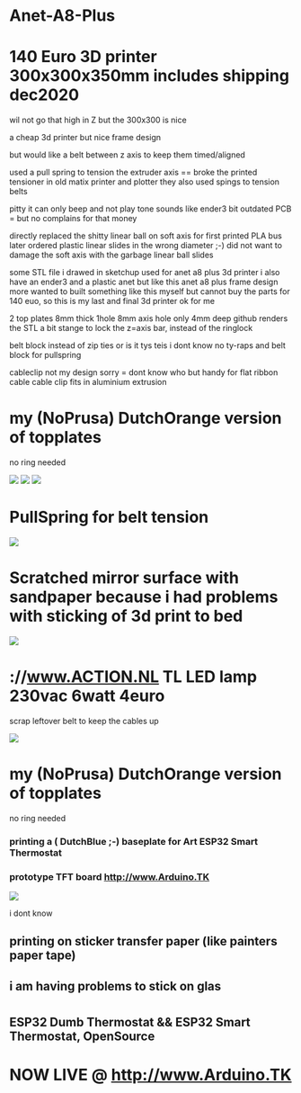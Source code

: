 # Anet-A8-Plus 
# 140 Euro 3D printer 300x300x350mm includes shipping dec2020

wil not go that high in Z but the 300x300 is nice

a cheap 3d printer but nice frame design

but would like a belt between z axis to keep them timed/aligned

used a pull spring to tension the extruder axis == broke the printed tensioner
in old matix printer and plotter they also used spings to tension belts

pitty it can only beep and not play tone sounds like ender3
bit outdated PCB = but no complains for that money

directly replaced the shitty linear ball on soft axis for 
first printed PLA bus later ordered plastic linear slides in the wrong diameter ;-)
did not want to damage the soft axis with the garbage linear ball slides


some STL file i drawed in sketchup used for anet a8 plus 3d printer 
i also have an ender3 and a plastic anet but like this anet a8 plus frame design more
wanted to built something like this myself
but cannot buy the parts for 140 euo, so this is my last and final 3d printer ok for me 

2 top plates 8mm thick 1hole 8mm axis hole only 4mm deep
github renders the STL a bit stange
to lock the z=axis bar, instead of the ringlock 

belt block instead of zip ties or is it tys teis i dont know no ty-raps
and belt block for pullspring

cableclip not my design sorry = dont know who
but handy for flat ribbon cable
cable clip fits in aluminium extrusion
###

# my (NoPrusa) DutchOrange version of topplates

no ring needed

<img src="20201231_084122.jpg">

<img src="20201231_084145.jpg">

<img src="20201231_084230.jpg">

# PullSpring for belt tension

<img src="20201231_084236.jpg">

# Scratched mirror surface with sandpaper because i had problems with sticking of 3d print to bed

<img src="https://github.com/ldijkman/Anet-A8-Plus-3D-Printer/blob/main/Scratched_mirror_surface_sandpaper.jpg">

# ://www.ACTION.NL   TL LED lamp 230vac 6watt 4euro

scrap leftover belt to keep the cables up

<img src="20201231_084251.jpg">

# my (NoPrusa) DutchOrange version of topplates

no ring needed

### printing a ( DutchBlue ;-) baseplate for Art ESP32 Smart Thermostat 
### prototype TFT board http://www.Arduino.TK

<img src="20201231_084312.jpg">

i dont know

## printing on sticker transfer paper (like painters paper tape)

## i am having problems to stick on glas

#
#
#
## ESP32 Dumb Thermostat && ESP32 Smart Thermostat, OpenSource
# NOW LIVE @ http://www.Arduino.TK
